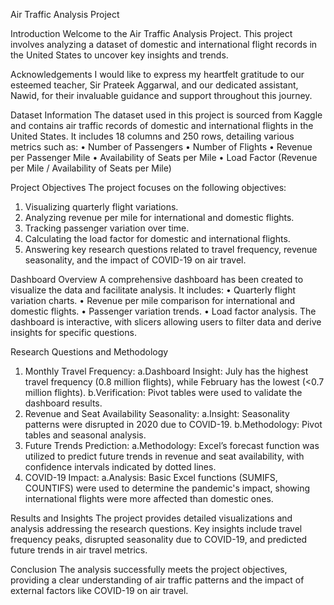 Air Traffic Analysis Project

Introduction
Welcome to the Air Traffic Analysis Project. This project involves analyzing a dataset of domestic and international flight records in the United States to uncover key insights and trends.

Acknowledgements
I would like to express my heartfelt gratitude to our esteemed teacher, Sir Prateek Aggarwal, and our dedicated assistant, Nawid, for their invaluable guidance and support throughout this journey.

Dataset Information
The dataset used in this project is sourced from Kaggle and contains air traffic records of domestic and international flights in the United States. It includes 18 columns and 250 rows, detailing various metrics such as:
•	Number of Passengers
•	Number of Flights
•	Revenue per Passenger Mile
•	Availability of Seats per Mile
•	Load Factor (Revenue per Mile / Availability of Seats per Mile)

Project Objectives
The project focuses on the following objectives:
1.	Visualizing quarterly flight variations.
2.	Analyzing revenue per mile for international and domestic flights.
3.	Tracking passenger variation over time.
4.	Calculating the load factor for domestic and international flights.
5.	Answering key research questions related to travel frequency, revenue seasonality, and the impact of COVID-19 on air travel.

Dashboard Overview
A comprehensive dashboard has been created to visualize the data and facilitate analysis. It includes:
•	Quarterly flight variation charts.
•	Revenue per mile comparison for international and domestic flights.
•	Passenger variation trends.
•	Load factor analysis.
The dashboard is interactive, with slicers allowing users to filter data and derive insights for specific questions.

Research Questions and Methodology
1.	Monthly Travel Frequency:
	a.Dashboard Insight: July has the highest travel frequency (0.8 million flights), while February has the lowest (<0.7 million flights).
	b.Verification: Pivot tables were used to validate the dashboard results.
2.	Revenue and Seat Availability Seasonality:
	a.Insight: Seasonality patterns were disrupted in 2020 due to COVID-19.
	b.Methodology: Pivot tables and seasonal analysis.
3.	Future Trends Prediction:
	a.Methodology: Excel’s forecast function was utilized to predict future trends in revenue and seat availability, with confidence intervals indicated by dotted lines.
4.	COVID-19 Impact:
	a.Analysis: Basic Excel functions (SUMIFS, COUNTIFS) were used to determine the pandemic's impact, showing international flights were more affected than domestic ones.

Results and Insights
The project provides detailed visualizations and analysis addressing the research questions. Key insights include travel frequency peaks, disrupted seasonality due to COVID-19, and predicted future trends in air travel metrics.

Conclusion
The analysis successfully meets the project objectives, providing a clear understanding of air traffic patterns and the impact of external factors like COVID-19 on air travel.

